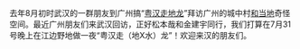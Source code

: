 去年8月初时武汉的一群朋友到广州搞“[粤汉走地龙](https://mp.weixin.qq.com/mp/appmsgalbum?__biz=MzkxNDM4OTY0Ng==&action=getalbum&album_id=2521647082160783360)”拜访广州的城中村[和当地](https://www.instagram.com/p/CjUZjGBLj79/?utm_source=ig_web_copy_link&igshid=MzRlODBiNWFlZA==)奇怪空间。最近广州朋友们来武汉回访，正好松本哉和金建宇同行，我们打算在7月31号晚上在江边野地做一夜“粤汉走（地X水）龙”！欢迎来汉的朋友们。
